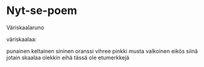 # Nyt-se-poem
Väriskaalaruno

väriskaalaa:

punainen
keltainen
sininen
oranssi
vihree
pinkki
musta
valkoinen
eikös siinä jotain skaalaa olekkin
eihä tässä ole etumerkkejä
